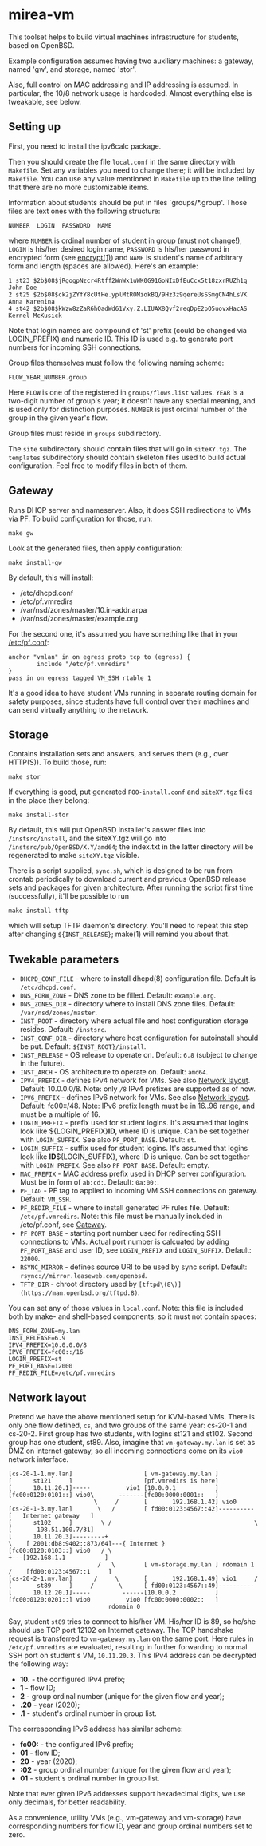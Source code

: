 # mirea-vm

This toolset helps to build virtual machines infrastructure
for students, based on OpenBSD.

Example configuration assumes having two auxiliary machines:
a gateway, named 'gw', and storage, named 'stor'.

Also, full control on MAC addressing and IP addressing is assumed.
In particular, the 10/8 network usage is hardcoded.
Almost everything else is tweakable, see below.

## Setting up

First, you need to install the ipv6calc package.

Then you should create the file `local.conf` in the same directory with `Makefile`.
Set any variables you need to change there; it will be included by `Makefile`.
You can use any value mentioned in `Makefile` up to the line
telling that there are no more customizable items.

Information about students should be put in files `groups/*.group'.
Those files are text ones with the following structure:

	NUMBER  LOGIN  PASSWORD  NAME

where `NUMBER` is ordinal number of student in group (must not change!),
`LOGIN` is his/her desired login name, `PASSWORD` is his/her password
in encrypted form (see [encrypt\(1\)](https://man.openbsd.org/encrypt.1))
and `NAME` is student's name of arbitrary form and length (spaces are allowed).
Here's an example:

	1 st23 $2b$08$jRgogpNzcr4Rtff2WnWx1uWK0G91GoNIxDfEuCcx5t18zxrRUZh1q John Doe
	2 st25 $2b$08$ck2jZYfY8cUtHe.yplMtROMiokBQ/9Hz3z9qereUsSSmgCN4hLsVK Anna Karenina
	4 st42 $2b$08$kWzw8zZaR6hOadWd61Vxy.Z.LIUAX8Qvf2reqDpE2pO5uovxHacAS Kernel McKusick

Note that login names are compound of 'st' prefix (could be changed via LOGIN_PREFIX)
and numeric ID. This ID is used e.g. to generate port numbers for incoming SSH connections.

Group files themselves must follow the following naming scheme:

	FLOW_YEAR_NUMBER.group

Here `FLOW` is one of the registered in `groups/flows.list` values.
`YEAR` is a two-digit number of group's year; it doesn't have any special meaning, and is used
only for distinction purposes.
`NUMBER` is just ordinal number of the group in the given year's flow.

Group files must reside in `groups` subdirectory.

The `site` subdirectory should contain files that will go in `siteXY.tgz`.
The `templates` subdirectory should contain skeleton files used to build actual configuration.
Feel free to modify files in both of them.

## Gateway

Runs DHCP server and nameserver. Also, it does SSH redirections to VMs via PF.
To build configuration for those, run:

	make gw

Look at the generated files, then apply configuration:

	make install-gw

By default, this will install:

* /etc/dhcpd.conf
* /etc/pf.vmredirs
* /var/nsd/zones/master/10.in-addr.arpa
* /var/nsd/zones/master/example.org

For the second one, it's assumed you have something like that in your
[/etc/pf.conf](https://man.openbsd.org/pf.conf.5):

	anchor "vmlan" in on egress proto tcp to (egress) {
	        include "/etc/pf.vmredirs"
	}
	pass in on egress tagged VM_SSH rtable 1

It's a good idea to have student VMs running in separate routing domain for safety purposes,
since students have full control over their machines and can send virtually anything to the network.

## Storage

Contains installation sets and answers, and serves them (e.g., over HTTP(S)).
To build those, run:

	make stor

If everything is good, put generated `FOO-install.conf` and `siteXY.tgz`
files in the place they belong:

	make install-stor

By default, this will put OpenBSD installer's answer files into `/instsrc/install`,
and the siteXY.tgz will go into `/instsrc/pub/OpenBSD/X.Y/amd64`; the index.txt
in the latter directory will be regenerated to make `siteXY.tgz` visible.

There is a script supplied, `sync.sh`, which is designed to be run from crontab
periodically to download current and previous OpenBSD release sets and packages
for given architecture.
After running the script first time (successfully), it'll be possible to run

	make install-tftp

which will setup TFTP daemon's directory. You'll need to repeat this step
after changing `${INST_RELEASE}`; make(1) will remind you about that.


## Twekable parameters

* `DHCPD_CONF_FILE` - where to install dhcpd(8) configuration file. Default is `/etc/dhcpd.conf`.
* `DNS_FORW_ZONE` - DNS zone to be filled. Default: `example.org`.
* `DNS_ZONES_DIR` - directory where to install DNS zone files. Default: `/var/nsd/zones/master`.
* `INST_ROOT` - directory where actual file and host configuration storage resides. Default: `/instsrc`.
* `INST_CONF_DIR` - directory where host configuration for autoinstall should be put. Default: `${INST_ROOT}/install`.
* `INST_RELEASE` - OS release to operate on. Default: `6.8` (subject to change in the future).
* `INST_ARCH` - OS architecture to operate on. Default: `amd64`.
* `IPV4_PREFIX` - defines IPv4 network for VMs. See also [Network layout](#Network%20layout). Default: 10.0.0.0/8. Note: only `/8` IPv4 prefixes are supported as of now.
* `IPV6_PREFIX` - defines IPv6 network for VMs. See also [Network layout](#Network%20layout). Default: fc00::/48. Note: IPv6 prefix length must be in 16..96 range, and must be a multiple of 16.
* `LOGIN_PREFIX` - prefix used for student logins. It's assumed that logins look like ${LOGIN_PREFIX}**ID**, where ID is unique. Can be set together with `LOGIN_SUFFIX`. See also `PF_PORT_BASE`. Default: `st`.
* `LOGIN_SUFFIX` - suffix used for student logins. It's assumed that logins look like **ID**${LOGIN_SUFFIX}, where ID is unique. Can be set together with `LOGIN_PREFIX`. See also `PF_PORT_BASE`. Default: empty.
* `MAC_PREFIX` - MAC address prefix used in DHCP server configuration. Must be in form of `ab:cd:`. Default: `0a:00:`.
* `PF_TAG` - PF tag to applied to incoming VM SSH connections on gateway. Default: `VM_SSH`.
* `PF_REDIR_FILE` - where to install generated PF rules file. Default: `/etc/pf.vmredirs`. Note: this file must be manually included in /etc/pf.conf, see [Gateway](#Gateway).
* `PF_PORT_BASE` - starting port number used for redirecting SSH connections to VMs. Actual port number is calcuated by adding `PF_PORT_BASE` and user ID, see `LOGIN_PREFIX` and `LOGIN_SUFFIX`. Default: `22000`.
* `RSYNC_MIRROR` - defines source URI to be used by sync script. Default: `rsync://mirror.leaseweb.com/openbsd`.
* `TFTP_DIR` - chroot directory used by `[tftpd\(8\)](https://man.openbsd.org/tftpd.8)`.

You can set any of those values in `local.conf`.
Note: this file is included both by make- and shell-based components, so it must not contain spaces:

	DNS_FORW_ZONE=my.lan
	INST_RELEASE=6.9
	IPV4_PREFIX=10.0.0.0/8
	IPV6_PREFIX=fc00::/16
	LOGIN_PREFIX=st
	PF_PORT_BASE=12000
	PF_REDIR_FILE=/etc/pf.vmredirs

## Network layout

Pretend we have the above mentioned setup for KVM-based VMs.
There is only one flow defined, `cs`, and two groups of the same year: cs-20-1 and cs-20-2.
First group has two students, with logins st121 and st102.
Second group has one student, st89.
Also, imagine that `vm-gateway.my.lan` is set as DMZ on internet gateway, so all incoming connections come on its `vio0` network interface.

	[cs-20-1-1.my.lan]                    [ vm-gateway.my.lan ]
	[      st121     ]                    [pf.vmredirs is here]
	[      10.11.20.1]-----          vio1 [10.0.0.1           ]
	[fc00:0120:0101::] vio0\       -------[fc00:0000:0001::   ]
	                        \     /       [       192.168.1.42] vio0
	[cs-20-1-3.my.lan]       \   /        [ fd00:0123:4567::42]----------      [   Internet gateway   ]
	[      st102     ]        \ /                                        \     [       198.51.100.7/31]
	[      10.11.20.3]---------+                                          \    [ 2001:db8:9402::873/64]---{ Internet }
	[fc00:0120:0103::] vio0   / \                                          +---[192.168.1.1           ]
	                         /   \        [ vm-storage.my.lan ] rdomain 1 /    [fd00:0123:4567::1     ]
	[cs-20-2-1.my.lan]      /     \       [       192.168.1.49] vio1     /
	[       st89     ]     /       \      [ fd00:0123:4567::49]----------
	[      10.12.20.1]-----         ------[10.0.0.2           ]
	[fc00:0120:0201::] vio0          vio0 [fc00:0000:0002::   ]
	                            rdomain 0

Say, student `st89` tries to connect to his/her VM.
His/her ID is 89, so he/she should use TCP port 12102 on Internet gateway.
The TCP handshake request is transferred to `vm-gateway.my.lan` on the same port.
Here rules in `/etc/pf.vmredirs` are evaluated, resulting in further forwarding to normal SSH port on student's VM, `10.11.20.3`.
This IPv4 address can be decrypted the following way:

* **10.** - the configured IPv4 prefix;
* **1** - flow ID;
* **2** - group ordinal number (unique for the given flow and year);
* **.20** - year (2020);
* **.1** - student's ordinal number in group list.

The corresponding IPv6 address has similar scheme:

* **fc00:** - the configured IPv6 prefix;
* **01** - flow ID;
* **20** - year (2020);
* **:02** - group ordinal number (unique for the given flow and year);
* **01** - student's ordinal number in group list.

Note that ever given IPv6 addresses support hexadecimal digits, we use only decimals, for better readability.

As a convenience, utility VMs (e.g., vm-gateway and vm-storage) have corresponding numbers for flow ID, year and group ordinal numbers set to zero.
